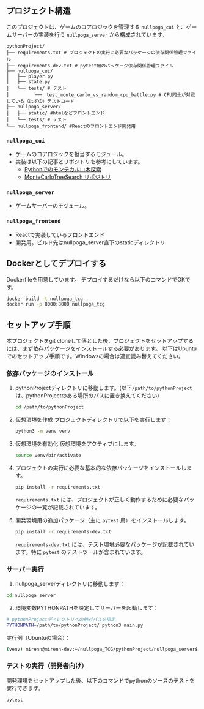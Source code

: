 ## プロジェクト構造

このプロジェクトは、ゲームのコアロジックを管理する `nullpoga_cui` と、ゲームサーバーの実装を行う `nullpoga_server` から構成されています。

```
pythonProject/
├── requirements.txt # プロジェクトの実行に必要なパッケージの依存関係管理ファイル
├── requirements-dev.txt # pytest用のパッケージ依存関係管理ファイル
├── nullpoga_cui/
│   ├── player.py
│   ├── state.py
│   └── tests/ # テスト
│         └──　test_monte_carlo_vs_random_cpu_battle.py # CPU同士が対戦している（はずの）テストコード
├── nullpoga_server/ 
│   ├── static/ #htmlなどフロントエンド
│   └── tests/ # テスト
└── nullpoga_frontend/ #Reactのフロントエンド開発用
```

### `nullpoga_cui`

- ゲームのコアロジックを担当するモジュール。
- 実装は以下の記事とリポジトリを参考にしています。
  - [Pythonでのモンテカルロ木探索](https://zenn.dev/ganariya/articles/python-monte-carlo-tree-search)
  - [MonteCarloTreeSearch リポジトリ](https://github.com/ganyariya/MonteCarloTreeSearch)

### `nullpoga_server`

- ゲームサーバーのモジュール。

### `nullpoga_frontend`

- Reactで実装しているフロントエンド
 - 開発用。ビルド先はnullpoga_server直下のstaticディレクトリ

## Dockerとしてデプロイする

Dockerfileを用意しています。
デプロイするだけなら以下のコマンドでOKです。

```bash
docker build -t nullpoga_tcg .
docker run -p 8000:8000 nullpoga_tcg
```

## セットアップ手順

本プロジェクトをgit cloneして落とした後、プロジェクトをセットアップするには、まず依存パッケージをインストールする必要があります。
以下はUbuntuでのセットアップ手順です。Windowsの場合は適宜読み替えてください。

### 依存パッケージのインストール

1. pythonProjectディレクトリに移動します。(以下`/path/to/pythonProject`は、pythonProjectのある場所のパスに置き換えてください)

   ```bash
   cd /path/to/pythonProject
   ```

2. 仮想環境を作成
   プロジェクトディレクトリで以下を実行します：

   ```bash
   python3 -m venv venv
   ```

3. 仮想環境を有効化
   仮想環境をアクティブにします。

   ```bash
   source venv/bin/activate
   ```

4. プロジェクトの実行に必要な基本的な依存パッケージをインストールします。

   ```bash
   pip install -r requirements.txt
   ```

   `requirements.txt` には、プロジェクトが正しく動作するために必要なパッケージの一覧が記載されています。

5. 開発環境用の追加パッケージ（主に `pytest` 用）をインストールします。

   ```bash
   pip install -r requirements-dev.txt
   ```

   `requirements-dev.txt` には、テスト環境必要なパッケージが記載されています。特に `pytest` のテストツールが含まれています。

### サーバー実行

1. nullpoga_serverディレクトリに移動します：

```bash
cd nullpoga_server
```

2. 環境変数PYTHONPATHを設定してサーバーを起動します：

```bash
# pythonProjectディレクトリへの絶対パスを指定
PYTHONPATH=/path/to/pythonProject/ python3 main.py 
```

実行例（Ubuntuの場合）：
```bash
(venv) mirenn@mirenn-dev:~/nullpoga_TCG/pythonProject/nullpoga_server$ PYTHONPATH=~/nullpoga_TCG/pythonProject/ python3 main.py
```

### テストの実行（開発者向け）

開発環境をセットアップした後、以下のコマンドでpythonのソースのテストを実行できます。

```bash
pytest
```

